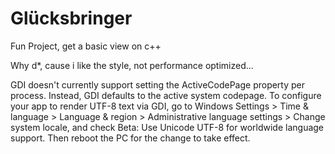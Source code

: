 # Glücksbringer

Fun Project, get a basic view on c++ 

Why d*, cause i like the style, not performance optimized...


GDI doesn't currently support setting the ActiveCodePage property per process. 
Instead, GDI defaults to the active system codepage. To configure your app to render UTF-8 text via GDI, 
go to Windows Settings > Time & language > Language & region > Administrative language settings > Change system locale,
and check Beta: Use Unicode UTF-8 for worldwide language support. Then reboot the PC for the change to take effect.